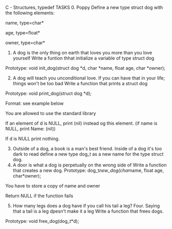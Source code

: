 C - Structures, typedef
TASKS 
0. Poppy 
Define a new type struct dog with the following elements: 

name, type=char*

age, type=float* 

owner, type=char*

1. A dog is the only thing on earth that loves you more than you love yourself 
Write a funtion thhat initialize a variable of type struct dog

Prototype: void init_dog(struct dog *d, char *name, float age, char *owner);

2. A dog will teach you unconditional love. If you can have that in your life; things won't be too bad 
Write a function that prints a struct dog 

Prototype: void print_dog(struct dog *d);

Format: see example below 

You are allowed to use the standard library 

If an element of d is NULL, print (nil) instead og this element. (if name is NULL, print Name: (nil))

If d is NULL print nothing. 

3. Outside of a dog, a book is a man's best friend. Inside of a dog it's too dark to read
define a new type dog_t as a new name for the type struct dog. 
4. A door is what a dog is perpetually on the wrong side of 
Write a function that creates a new dog. 
Prototype: dog_t*new_dog(char*name, float age, char*owner);

You have to store a copy of name and owner 

Return NULL if the function fails

5. How many legs does a dog have if you call his tail a leg? Four. Saying that a tail is a leg dpesn't make it a leg
Write a function that frees dogs. 

Prototype: void free_dog(dog_t*d);
